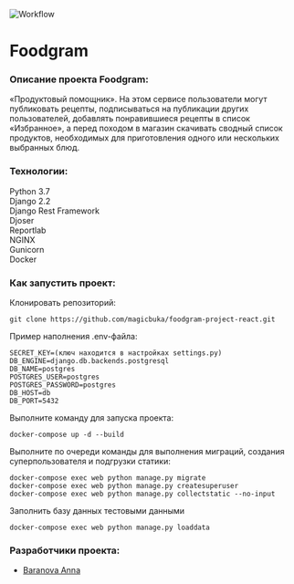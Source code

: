 ![Workflow](https://github.com/magicbuka/foodgram-project-react/actions/workflows/foodgram-workflow.yml/badge.svg)

# Foodgram

### Описание проекта Foodgram:

«Продуктовый помощник». На этом сервисе пользователи могут публиковать рецепты, подписываться на публикации других пользователей, добавлять понравившиеся рецепты в список «Избранное», а перед походом в магазин скачивать сводный список продуктов, необходимых для приготовления одного или нескольких выбранных блюд.

### Технологии:

Python 3.7  
Django 2.2  
Django Rest Framework  
Djoser  
Reportlab  
NGINX  
Gunicorn  
Docker  


### Как запустить проект:

Клонировать репозиторий:

```
git clone https://github.com/magicbuka/foodgram-project-react.git
```

Пример наполнения .env-файла:

```
SECRET_KEY=(ключ находится в настройках settings.py)
DB_ENGINE=django.db.backends.postgresql
DB_NAME=postgres
POSTGRES_USER=postgres
POSTGRES_PASSWORD=postgres
DB_HOST=db
DB_PORT=5432
```

Выполните команду для запуска проекта:

```
docker-compose up -d --build
```

Выполните по очереди команды для выполнения миграций, создания суперпользователя и подгрузки статики:

```
docker-compose exec web python manage.py migrate
docker-compose exec web python manage.py createsuperuser
docker-compose exec web python manage.py collectstatic --no-input 
```

Заполнить базу данных тестовыми данными 

```
docker-compose exec web python manage.py loaddata
```

### Разработчики проекта:
- [Baranova Anna](https://github.com/magicbuka)
